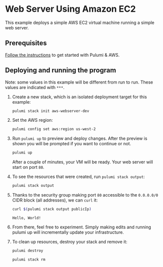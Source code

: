 # Web Server Using Amazon EC2

This example deploys a simple AWS EC2 virtual machine running a simple web server.

## Prerequisites

[Follow the instructions](https://www.pulumi.com/docs/clouds/aws/get-started/begin/)
to get started with Pulumi & AWS.

## Deploying and running the program

Note: some values in this example will be different from run to run.
These values are indicated with `***`.

1. Create a new stack, which is an isolated deployment target for this example:

    ```bash
    pulumi stack init aws-webserver-dev
    ```

2. Set the AWS region:

    ```bash
    pulumi config set aws:region us-west-2
    ```

3. Run `pulumi up` to preview and deploy changes. After the preview is shown
   you will be prompted if you want to continue or not.

    ```bash
    pulumi up
    ```

    After a couple of minutes, your VM will be ready. Your web server will start on port `80`.

4. To see the resources that were created, run `pulumi stack output`:

    ```bash
    pulumi stack output
    ```

5. Thanks to the security group making port `80` accessible to the `0.0.0.0/0` CIDR block (all addresses), we can `curl` it:

    ```bash
    curl $(pulumi stack output publicIp)
    ```
    ```
    Hello, World!
    ```

6. From there, feel free to experiment. Simply making edits and running pulumi up will incrementally update your infrastructure.

7. To clean up resources, destroy your stack and remove it:

    ```bash
    pulumi destroy
    ```
    ```bash
    pulumi stack rm
    ```